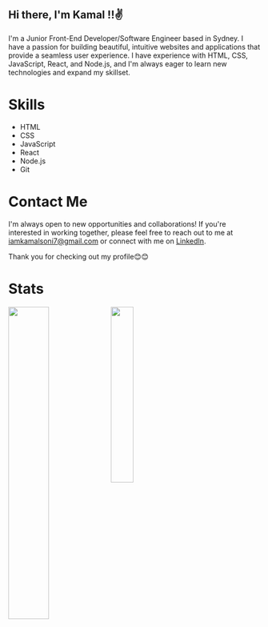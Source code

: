 

## Hi there, I'm Kamal !!✌
I'm a Junior Front-End Developer/Software Engineer based in Sydney. I have a passion for building beautiful, intuitive websites and applications that provide a seamless user experience. I have experience with HTML, CSS, JavaScript, React, and Node.js, and I'm always eager to learn new technologies and expand my skillset.



# Skills


* HTML
* CSS
* JavaScript
* React
* Node.js
* Git

# Contact Me

I'm always open to new opportunities and collaborations! If you're interested in working together, please feel free to reach out to me at iamkamalsoni7@gmail.com or connect with me on [LinkedIn](https://www.linkedin.com/in/kamal-soni-0223b3216/).


Thank you for checking out my profile😊😊
# Stats


<img align="left" height="40%" src='https://github-readme-stats.vercel.app/api?username=ksoni3&show_icons=true&theme=radical'/>
<img  align="left" height="30%" src='https://github-readme-stats.vercel.app/api/top-langs/?username=ksoni3'/>
